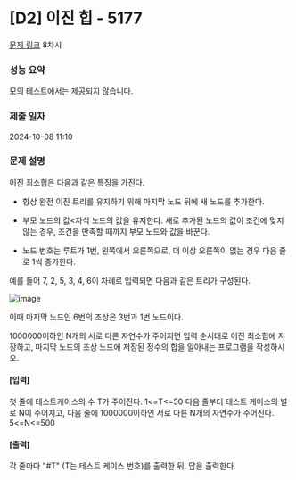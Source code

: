 # [D2] 이진 힙 - 5177

[문제 링크](https://swexpertacademy.com/main/learn/course/subjectDetail.do?courseId=AVuPDN86AAXw5UW6&subjectId=AWOVJ-_6qfsDFAWg) 8차시

### 성능 요약

모의 테스트에서는 제공되지 않습니다.

### 제출 일자

2024-10-08 11:10

### 문제 설명

이진 최소힙은 다음과 같은 특징을 가진다.

-   항상 완전 이진 트리를 유지하기 위해 마지막 노드 뒤에 새 노드를 추가한다.

-   부모 노드의 값<자식 노드의 값을 유지한다. 새로 추가된 노드의 값이 조건에 맞지 않는 경우, 조건을 만족할 때까지 부모 노드와 값을 바꾼다.

-   노드 번호는 루트가 1번, 왼쪽에서 오른쪽으로, 더 이상 오른쪽이 없는 경우 다음 줄로 1씩 증가한다.

예를 들어 7, 2, 5, 3, 4, 6이 차례로 입력되면 다음과 같은 트리가 구성된다.

![image](https://github.com/user-attachments/assets/4ba1c04c-5f2c-413d-bdf3-5ba5c0e0ee06)

이때 마지막 노드인 6번의 조상은 3번과 1번 노드이다.

1000000이하인 N개의 서로 다른 자연수가 주어지면 입력 순서대로 이진 최소힙에 저장하고, 마지막 노드의 조상 노드에 저장된 정수의 합을 알아내는 프로그램을 작성하시오.

#### [입력]

첫 줄에 테스트케이스의 수 T가 주어진다. 1<=T<=50
다음 줄부터 테스트 케이스의 별로 N이 주어지고, 다음 줄에 1000000이하인 서로 다른 N개의 자연수가 주어진다. 5<=N<=500

#### [출력]

각 줄마다 "#T" (T는 테스트 케이스 번호)를 출력한 뒤, 답을 출력한다.

